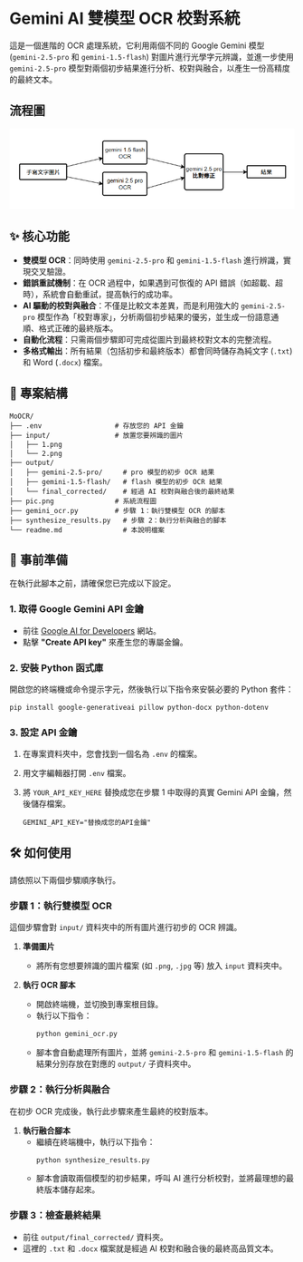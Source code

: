 # Gemini AI 雙模型 OCR 校對系統

這是一個進階的 OCR 處理系統，它利用兩個不同的 Google Gemini 模型 (`gemini-2.5-pro` 和 `gemini-1.5-flash`) 對圖片進行光學字元辨識，並進一步使用 `gemini-2.5-pro` 模型對兩個初步結果進行分析、校對與融合，以產生一份高精度的最終文本。

## 流程圖

![系統流程圖](pic.png)

## ✨ 核心功能

- **雙模型 OCR**：同時使用 `gemini-2.5-pro` 和 `gemini-1.5-flash` 進行辨識，實現交叉驗證。
- **錯誤重試機制**：在 OCR 過程中，如果遇到可恢復的 API 錯誤（如超載、超時），系統會自動重試，提高執行的成功率。
- **AI 驅動的校對與融合**：不僅是比較文本差異，而是利用強大的 `gemini-2.5-pro` 模型作為「校對專家」，分析兩個初步結果的優劣，並生成一份語意通順、格式正確的最終版本。
- **自動化流程**：只需兩個步驟即可完成從圖片到最終校對文本的完整流程。
- **多格式輸出**：所有結果（包括初步和最終版本）都會同時儲存為純文字 (`.txt`) 和 Word (`.docx`) 檔案。

## 📂 專案結構

```
MoOCR/
├── .env                  # 存放您的 API 金鑰
├── input/                # 放置您要辨識的圖片
│   ├── 1.png
│   └── 2.png
├── output/
│   ├── gemini-2.5-pro/     # pro 模型的初步 OCR 結果
│   ├── gemini-1.5-flash/   # flash 模型的初步 OCR 結果
│   └── final_corrected/    # 經過 AI 校對與融合後的最終結果
├── pic.png               # 系統流程圖
├── gemini_ocr.py         # 步驟 1：執行雙模型 OCR 的腳本
├── synthesize_results.py   # 步驟 2：執行分析與融合的腳本
└── readme.md               # 本說明檔案
```

## 🚀 事前準備

在執行此腳本之前，請確保您已完成以下設定。

### 1. 取得 Google Gemini API 金鑰

- 前往 [Google AI for Developers](https://makersuite.google.com/app/apikey) 網站。
- 點擊 **"Create API key"** 來產生您的專屬金鑰。

### 2. 安裝 Python 函式庫

開啟您的終端機或命令提示字元，然後執行以下指令來安裝必要的 Python 套件：

```bash
pip install google-generativeai pillow python-docx python-dotenv
```

### 3. 設定 API 金鑰

1.  在專案資料夾中，您會找到一個名為 `.env` 的檔案。
2.  用文字編輯器打開 `.env` 檔案。
3.  將 `YOUR_API_KEY_HERE` 替換成您在步驟 1 中取得的真實 Gemini API 金鑰，然後儲存檔案。

    ```
    GEMINI_API_KEY="替換成您的API金鑰"
    ```

## 🛠️ 如何使用

請依照以下兩個步驟順序執行。

### 步驟 1：執行雙模型 OCR

這個步驟會對 `input/` 資料夾中的所有圖片進行初步的 OCR 辨識。

1.  **準備圖片**
    -   將所有您想要辨識的圖片檔案 (如 `.png`, `.jpg` 等) 放入 `input` 資料夾中。

2.  **執行 OCR 腳本**
    -   開啟終端機，並切換到專案根目錄。
    -   執行以下指令：
        ```bash
        python gemini_ocr.py
        ```
    -   腳本會自動處理所有圖片，並將 `gemini-2.5-pro` 和 `gemini-1.5-flash` 的結果分別存放在對應的 `output/` 子資料夾中。

### 步驟 2：執行分析與融合

在初步 OCR 完成後，執行此步驟來產生最終的校對版本。

1.  **執行融合腳本**
    -   繼續在終端機中，執行以下指令：
        ```bash
        python synthesize_results.py
        ```
    -   腳本會讀取兩個模型的初步結果，呼叫 AI 進行分析校對，並將最理想的最終版本儲存起來。

### 步驟 3：檢查最終結果

-   前往 `output/final_corrected/` 資料夾。
-   這裡的 `.txt` 和 `.docx` 檔案就是經過 AI 校對和融合後的最終高品質文本。
